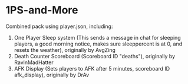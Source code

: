 # 1PS-and-More
Combined pack using player.json, including:
1. One Player Sleep system (This sends a message in chat for sleeping players, a good morning notice, makes sure sleeppercent is at 0, and resets the weather), originally by AvgZing
2. Death Counter Scoreboard (Scoreboard ID "deaths"), originally by RavinMadHatter
3. AFK Display (Sets players to AFK after 5 minutes, scoreboard ID afk_display), originally by DrAv
